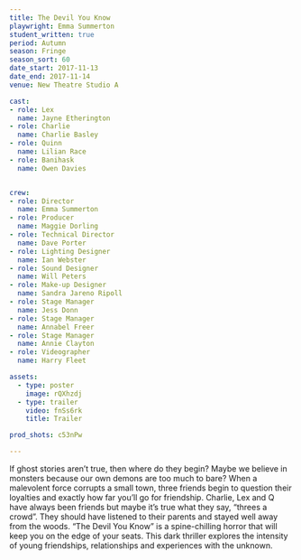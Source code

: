 ```yaml
---
title: The Devil You Know
playwright: Emma Summerton
student_written: true
period: Autumn
season: Fringe
season_sort: 60
date_start: 2017-11-13
date_end: 2017-11-14
venue: New Theatre Studio A

cast:
- role: Lex
  name: Jayne Etherington
- role: Charlie
  name: Charlie Basley
- role: Quinn
  name: Lilian Race
- role: Banihask
  name: Owen Davies


crew:
- role: Director
  name: Emma Summerton
- role: Producer
  name: Maggie Dorling
- role: Technical Director
  name: Dave Porter
- role: Lighting Designer
  name: Ian Webster
- role: Sound Designer
  name: Will Peters
- role: Make-up Designer
  name: Sandra Jareno Ripoll
- role: Stage Manager
  name: Jess Donn
- role: Stage Manager
  name: Annabel Freer
- role: Stage Manager
  name: Annie Clayton
- role: Videographer
  name: Harry Fleet

assets:
  - type: poster
    image: rQXhzdj
  - type: trailer
    video: fnSs6rk
    title: Trailer

prod_shots: c53nPw

---
```


If ghost stories aren’t true, then where do they begin?
Maybe we believe in monsters because our own demons are too much to bare?
When a malevolent force corrupts a small town, three friends begin to question their loyalties and exactly how far you’ll go for friendship. Charlie, Lex and Q have always been friends but maybe it’s true what they say, “threes a crowd”. They should have listened to their parents and stayed well away from the woods.
“The Devil You Know” is a spine-chilling horror that will keep you on the edge of your seats. This dark thriller explores the intensity of young friendships, relationships and experiences with the unknown.